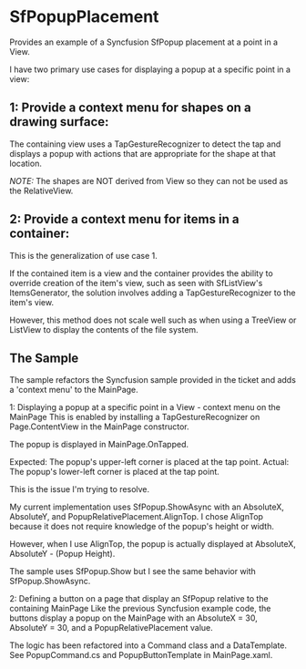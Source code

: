 # SfPopupPlacement
Provides an example of a Syncfusion SfPopup placement at a point in a View.

I have two primary use cases for displaying a popup at a specific point in a view:

## 1: Provide a context menu for shapes on a drawing surface: 

The containing view uses a TapGestureRecognizer to detect the tap and displays a popup
with actions that are appropriate for the shape at that location.  

*NOTE:* The shapes are NOT derived from View so they can not be used as the RelativeView.

## 2: Provide a context menu for items in a container:
This is the generalization of use case 1.

If the contained item is a view and the container provides the ability to override creation
of the item's view, such as seen with SfListView's ItemsGenerator, the solution involves
adding a TapGestureRecognizer to the item's view.

However, this method does not scale well such as when using a TreeView or ListView to display
the contents of the file system.

## The Sample
The sample refactors the Syncfusion sample provided in the ticket and adds a 'context menu'
to the MainPage.

1: Displaying a popup at a specific point in a View - context menu on the MainPage
This is enabled by installing a TapGestureRecognizer on Page.ContentView in
the MainPage constructor.

The popup is displayed in MainPage.OnTapped.

Expected: The popup's upper-left corner is placed at the tap point.
Actual: The popup's lower-left corner is placed at the tap point.

This is the issue I'm trying to resolve.

My current implementation uses SfPopup.ShowAsync with an AbsoluteX, AbsoluteY, and PopupRelativePlacement.AlignTop.
I chose AlignTop because it does not require knowledge of the popup's height or width.

However, when I use AlignTop, the popup is actually displayed at AbsoluteX, AbsoluteY - (Popup Height).

The sample uses SfPopup.Show but I see the same behavior with SfPopup.ShowAsync.

2: Defining a button on a page that display an SfPopup relative to the containing MainPage
Like the previous Syncfusion example code, the buttons display a popup on the MainPage with an AbsoluteX = 30, 
AbsoluteY = 30, and a PopupRelativePlacement value.

The logic has been refactored into a Command class and a DataTemplate.
See PopupCommand.cs and PopupButtonTemplate in MainPage.xaml.






